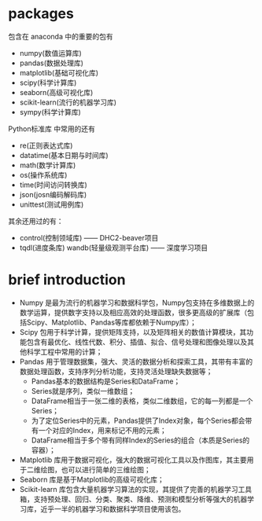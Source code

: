 # packages

包含在 anaconda 中的重要的包有 
- numpy(数值运算库) 
- pandas(数据处理库) 
- matplotlib(基础可视化库)  
- scipy(科学计算库)
- seaborn(高级可视化库) 
- scikit-learn(流行的机器学习库)
- sympy(科学计算库) 

Python标准库 中常用的还有
- re(正则表达式库)
- datatime(基本日期与时间库)
- math(数学计算库)
- os(操作系统库)
- time(时间访问转换库)
- json(josn编码解码库)
- unittest(测试用例库)

其余还用过的有：  
- control(控制领域库) —— DHC2-beaver项目
- tqdl(进度条库) wandb(轻量级观测平台库) —— 深度学习项目  


# brief introduction

- Numpy 是最为流行的机器学习和数据科学包，Numpy包支持在多维数据上的数学运算，提供数字支持以及相应高效的处理函数，很多更高级的扩展库（包括Scipy、Matplotlib、Pandas等库都依赖于Numpy库）；
- Scipy 包用于科学计算，提供矩阵支持，以及矩阵相关的数值计算模块，其功能包含有最优化、线性代数、积分、插值、拟合、信号处理和图像处理以及其他科学工程中常用的计算；
- Pandas 用于管理数据集，强大、灵活的数据分析和探索工具，其带有丰富的数据处理函数，支持序列分析功能，支持灵活处理缺失数据等；
	- Pandas基本的数据结构是Series和DataFrame；
	- Series就是序列，类似一维数组；
	- DataFrame相当于一张二维的表格，类似二维数组，它的每一列都是一个Series；
	- 为了定位Series中的元素，Pandas提供了Index对象，每个Series都会带有一个对应的Index，用来标记不用的元素；
	- DataFrame相当于多个带有同样Index的Series的组合（本质是Series的容器）；
- Matplotlib 库用于数据可视化，强大的数据可视化工具以及作图库，其主要用于二维绘图，也可以进行简单的三维绘图；
- Seaborn 库是基于Matplotlib的高级可视化库；
- Scikit-learn 库包含大量机器学习算法的实现，其提供了完善的机器学习工具箱，支持预处理、回归、分类、聚类、降维、预测和模型分析等强大的机器学习库，近乎一半的机器学习和数据科学项目使用该包。